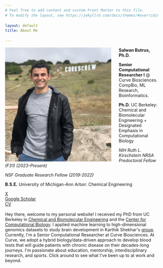 ```yaml
---
# Feel free to add content and custom Front Matter to this file.
# To modify the layout, see https://jekyllrb.com/docs/themes/#overriding-theme-defaults

layout: default
title: About Me

---
```

<img src="/images/IMG_1149.jpg" alt="Headshot" style="float:left;padding-right:25px;width:350px;height:auto;">

**Salwan Butrus, Ph.D.**

**Senior Computational Researcher I** @ Curve Biosciences. CompBio, ML Research, Bioinformatics.

**Ph.D.** UC Berkeley: Chemical and Biomolecular Engineering + Designated Emphasis in Computational Biology 

_NIH Ruth L. Kirschstein NRSA Predoctoral Fellow (F31) (2023-Present)_

_NSF Graduate Research Fellow (2019-2022)_

**B.S.E.** University of Michigan-Ann Arbor: Chemical Engineering

[X](https://twitter.com/salwan_butrus)<br>
[Google Scholar](https://scholar.google.com/citations?user=KeJps5YAAAAJ&hl=en)<br>
[CV](/files/ButrusSalwanCV.pdf)
<br><br>
Hey there, welcome to my personal website! I received my PhD from UC Berkeley in [Chemical and Biomolecular Engineering](https://chemistry.berkeley.edu/cbe) and the [Center for Computational Biology](https://ccb.berkeley.edu/). I applied machine learning to high-dimensional genomics datasets to study brain development in Karthik Shekhar's [group](https://www.shekharlab.net/). Currently, I'm a Senior Computational Researcher at Curve Biosciences. At Curve, we adopt a hybrid biology/data-driven approach to develop blood tests that will guide patients with chronic disease on their decades-long journeys. I'm passionate about education, mentorship, interdisciplinary research, and sports. Click around to see what I've been up to at work and beyond.   

